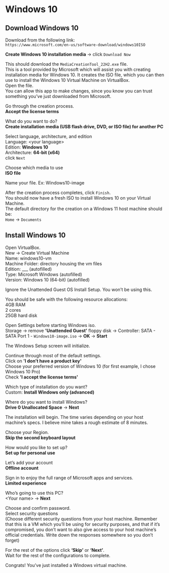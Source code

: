 # Windows 10

## Download Windows 10
Download from the following link:<br>
`https://www.microsoft.com/en-us/software-download/windows10ISO`

**Create Windows 10 installation media**  ->  click `Download Now`

This should download the `MediaCreationTool_22H2.exe` file.<br>
This is a tool provided by Microsoft which will assist you with creating installation media for Windows 10.
It creates the ISO file, which you can then use to install the Windows 10 Virtual Machine on VirtualBox.<br>
Open the file.<br>
You can allow this app to make changes, since you know you can trust something you’ve just downloaded from Microsoft.

Go through the creation process.<br>
**Accept the license terms**

What do you want to do?<br>
**Create installation media (USB flash drive, DVD, or ISO file) for another PC**

Select language, architecture, and edition<br>
Language:  \<your language><br>
Edition:  **Windows 10**<br>
Architecture:  **64-bit (x64)**<br>
click `Next`

Choose which media to use<br>
**ISO file**

Name your file.
Ex:  Windows10-image

After the creation process completes, click `Finish`.<br>
You should now have a fresh ISO to install Windows 10 on your Virtual Machine.<br>
The default directory for the creation on a Windows 11 host machine should be:<br>
`Home`  ->  `Documents`


## Install Windows 10
Open VirtualBox.<br>
New  ->  Create Virtual Machine<br>
Name:  windows10-vm<br>
Machine Folder:  directory housing the vm files<br>
Edition:  ___ (autofilled)<br>
Type:  Microsoft Windows (autofilled)<br>
Version:  Windows 10  (64-bit) (autofilled)<br>

Ignore the Unattended Guest OS Install Setup. You won’t be using this.

You should be safe with the following resource allocations:<br>
4GB RAM<br>
2 cores<br>
25GB hard disk<br>

Open Settings before starting Windows iso.<br>
Storage  ->  remove **'Unattended Guest'** floppy disk  ->  Controller: SATA - SATA Port 1  -  `Windows10-image.iso`  ->  **OK**  ->  **Start**

The Windows Setup screen will initialize.

Continue through most of the default settings.<br>
Click on **'I don’t have a product key'**<br>
Choose your preferred version of Windows 10  (for first example, I chose Windows 10 Pro)<br>
Check **'I accept the license terms'**

Which type of installation do you want?<br>
Custom:  **Install Windows only (advanced)**

Where do you want to install Windows?<br>
**Drive 0 Unallocated Space**  ->  **Next**

The installation will begin. The time varies depending on your host machine’s specs. I believe mine takes a rough estimate of 8 minutes.

Choose your Region.<br>
**Skip the second keyboard layout**

How would you like to set up?<br>
**Set up for personal use**

Let’s add your account<br>
**Offline account**

Sign in to enjoy the full range of Microsoft apps and services.<br>
**Limited experience**

Who’s going to use this PC?<br>
\<Your name>  ->  **Next**

Choose and confirm password.<br>
Select security questions<br>
(Choose different security questions from your host machine. Remember that this is a VM which you’ll be using for security purposes, and that if it’s compromised, you don’t want to also give access to your host machine’s official credentials. Write down the responses somewhere so you don’t forget)

For the rest of the options click **‘Skip’** or **‘Next’**.<br>
Wait for the rest of the configurations to complete.

Congrats! You’ve just installed a Windows virtual machine.

